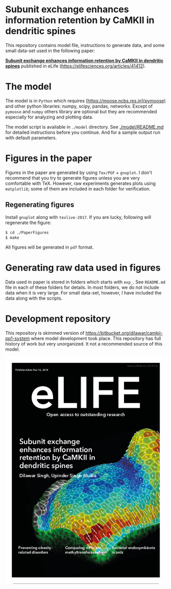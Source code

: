 # Subunit exchange enhances information retention by CaMKII in dendritic spines

This repository contains model file, instructions to generate data, and some small 
data-set used in the following paper:

[__Subunit exchange enhances information retention by CaMKII in dendritic spines__](https://elifesciences.org/articles/41412) 
published in eLife (https://elifesciences.org/articles/41412).

# The model

The model is in `Python` which requires [https://moose.ncbs.res.in](pymoose) and
other python libraries: numpy, scipy, pandas, networkx. Except of `pymoose` and
`numpy` others library are optional but they are recommended especially for
analyzing and plotting data.

The model script is available in `./model` directory. See
[./model/README.md](model/README.md) for detailed instructions before you
continue. And for a sample output run with default parameters.

# Figures in the paper

Figures in the paper are generated by using `Tex/PGF` + `gnuplot`. I don't
recommend that you try to generate figures unless you are very comfortable
with TeX. However, raw experiments generates plots using `matplotlib`; some of
them are included in each folder for verification.

## Regenerating figures

Install `gnuplot` along with `texlive-2017`. If you are lucky, following will regenerate
the figure:

    $ cd ./PaperFigures
    $ make
    
All figures will be generated in `pdf` format.

# Generating raw data used in figures

Data used in paper is stored in folders which starts with `exp_`.
See `README.md` file in each of these folders for details. In most folders, we
do not include data when it is very large. For small data-set, however, I have
included the data along with the scripts.

# Development repository

This repository is skimmed version of
https://bitbucket.org/dilawar/camkii-pp1-system where model development took
place. This repository has full history of work but very unorganized. It not a recommended
source of this model. 


![Cover page art by eLife](./41412-cover-a4.png)

